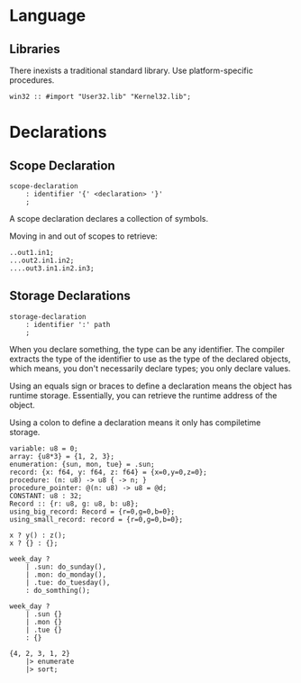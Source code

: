 # Language

## Libraries

There inexists a traditional standard library. Use platform-specific
procedures.

```
win32 :: #import "User32.lib" "Kernel32.lib";
```

# Declarations

## Scope Declaration

```
scope-declaration
    : identifier '{' <declaration> '}'
    ;
```

A scope declaration declares a collection of symbols.

Moving in and out of scopes to retrieve:

```
..out1.in1;
...out2.in1.in2;
....out3.in1.in2.in3;
```

## Storage Declarations

```
storage-declaration
    : identifier ':' path
    ;
```

When you declare something, the type can be any identifier. The compiler
extracts the type of the identifier to use as the type of the declared objects,
which means, you don't necessarily declare types; you only declare values.

Using an equals sign or braces to define a declaration means the object has
runtime storage. Essentially, you can retrieve the runtime address of the
object.

Using a colon to define a declaration means it only has compiletime storage.

```
variable: u8 = 0;
array: {u8*3} = {1, 2, 3};
enumeration: {sun, mon, tue} = .sun;
record: {x: f64, y: f64, z: f64} = {x=0,y=0,z=0};
procedure: (n: u8) -> u8 { -> n; }
procedure_pointer: @(n: u8) -> u8 = @d;
CONSTANT: u8 : 32;
Record :: {r: u8, g: u8, b: u8};
using_big_record: Record = {r=0,g=0,b=0};
using_small_record: record = {r=0,g=0,b=0};

x ? y() : z();
x ? {} : {};

week_day ?
    | .sun: do_sunday(),
    | .mon: do_monday(),
    | .tue: do_tuesday(),
    : do_somthing();

week_day ?
    | .sun {}
    | .mon {}
    | .tue {}
    : {}

{4, 2, 3, 1, 2}
    |> enumerate
    |> sort;
   
```
